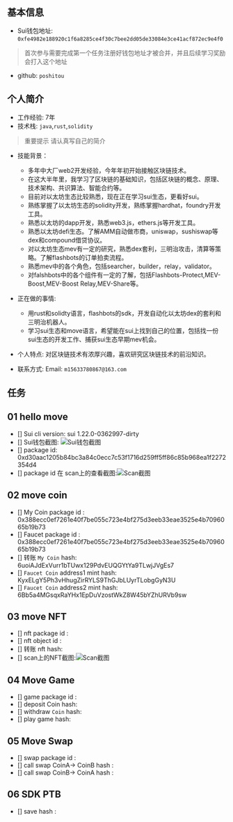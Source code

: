 ## 基本信息
- Sui钱包地址: `0xfe4982e188920c1f6a8285ce4f30c7bee2dd05de33084e3ce41acf872ec9e4f0`
> 首次参与需要完成第一个任务注册好钱包地址才被合并，并且后续学习奖励会打入这个地址
- github: `poshitou`

## 个人简介
- 工作经验: 7年
- 技术栈: `java`,`rust`,`solidity`
> 重要提示 请认真写自己的简介

- 技能背景：
  - 多年中大厂web2开发经验，今年年初开始接触区块链技术。
  - 在这大半年里，我学习了区块链的基础知识，包括区块链的概念、原理、技术架构、共识算法、智能合约等。
  - 目前对以太坊生态比较熟悉，现在正在学习sui生态，更看好sui。
  - 熟练掌握了以太坊生态的solidity开发，熟练掌握hardhat，foundry开发工具。
  - 熟悉以太坊的dapp开发，熟悉web3.js，ethers.js等开发工具。
  - 熟悉以太坊defi生态。了解AMM自动做市商，uniswap，sushiswap等dex和compound借贷协议。
  - 对以太坊生态mev有一定的研究，熟悉dex套利，三明治攻击，清算等策略。了解flashbots的订单拍卖流程。
  - 熟悉mev中的各个角色，包括searcher，builder，relay，validator。
  - 对falshbots中的各个组件有一定的了解，包括Flashbots-Protect,MEV-Boost,MEV-Boost Relay,MEV-Share等。


- 正在做的事情:
   - 用rust和solidty语言，flashbots的sdk，开发自动化以太坊dex的套利和三明治机器人。
   - 学习sui生态和move语言，希望能在sui上找到自己的位置，包括找一份sui生态的开发工作、捕获sui生态早期mev机会。


- 个人特点: 对区块链技术有浓厚兴趣，喜欢研究区块链技术的前沿知识。


- 联系方式: Email: `m15633780867@163.com` 

## 任务

##   01 hello move  
- [] Sui cli version: sui 1.22.0-0362997-dirty
- [] Sui钱包截图: ![Sui钱包截图](./images/img.png)
- [] package id: 0xd30aac1205b84bc3a84c0ecc7c53f1716d259ff5ff86c85b968ea1f2272354d4
- [] package id 在 scan上的查看截图:![Scan截图](./images/img_1.png)

##   02 move coin
- [] My Coin package id : 0x388ecc0ef7261e40f7be055c723e4bf275d3eeb33eae3525e4b7096065b19b73
- [] Faucet package id : 0x388ecc0ef7261e40f7be055c723e4bf275d3eeb33eae3525e4b7096065b19b73
- [] 转账 `My Coin` hash: 6uoiAJdExVurr1bTUwx129PdvEUQGYtYa9TLwjJVgEs7
- [] `Faucet Coin` address1 mint hash: KyxELgY5Ph3vHhugZirRYLS9ThGJbLUyrTLobgGyN3U
- [] `Faucet Coin` address2 mint hash: 6Bb5a4MGsqxRaYHx1EpDuVzostWkZ8W45bYZhURVb9sw

##   03 move NFT
- [] nft package id :
- [] nft object id : 
- [] 转账 nft  hash:
- [] scan上的NFT截图:![Scan截图](./images/你的图片地址)

##   04 Move Game
- [] game package id :
- [] deposit Coin hash:
- [] withdraw `Coin` hash:
- [] play game hash:

##   05 Move Swap
- [] swap package id :
- [] call swap CoinA-> CoinB  hash :
- [] call swap CoinB-> CoinA  hash :

##   06 SDK PTB
- [] save hash :
